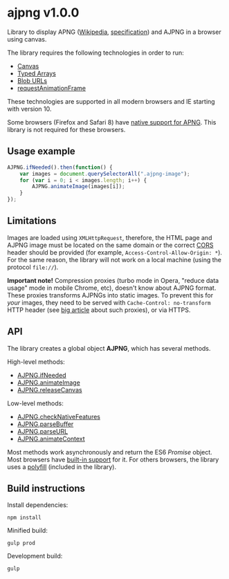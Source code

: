 # ajpng v1.0.0

Library to display APNG ([Wikipedia](http://en.wikipedia.org/wiki/APNG), [specification](https://wiki.mozilla.org/APNG_Specification)) and AJPNG in a browser using canvas.

The library requires the following technologies in order to run:

 * [Canvas](http://caniuse.com/#feat=canvas)
 * [Typed Arrays](http://caniuse.com/#feat=typedarrays)
 * [Blob URLs](http://caniuse.com/#feat=bloburls)
 * [requestAnimationFrame](http://caniuse.com/#feat=requestanimationframe)
 
These technologies are supported in all modern browsers and IE starting with version 10.

Some browsers (Firefox and Safari 8) have [native support for APNG](http://caniuse.com/#feat=apng). This library is not required for these browsers.

## Usage example

```javascript
AJPNG.ifNeeded().then(function() {
    var images = document.querySelectorAll(".ajpng-image");
    for (var i = 0; i < images.length; i++) {
        AJPNG.animateImage(images[i]);
    }
});
```

## Limitations

Images are loaded using `XMLHttpRequest`, therefore, the HTML page and AJPNG image must be located on the same domain or the correct [CORS](http://www.w3.org/TR/cors/ "Cross-Origin Resource Sharing") header should be provided (for example, `Access-Control-Allow-Origin: *`). For the same reason, the library will not work on a local machine (using the protocol `file://`).

**Important note!** Compression proxies (turbo mode in Opera, "reduce data usage" mode in mobile Chrome, etc), doesn't know about
AJPNG format. These proxies transforms AJPNGs into static images. To prevent this for *your* images, they need to be served with 
`Cache-Control: no-transform` HTTP header (see [big article](http://calendar.perfplanet.com/2013/mobile-isp-image-recompression/) about such proxies), or via HTTPS.

## API

The library creates a global object **AJPNG**, which has several methods.

High-level methods:

* [AJPNG.ifNeeded](API.md#user-content-apngifneededignorenativeapng-boolean)
* [AJPNG.animateImage](API.md#user-content-apnganimateimageimg-htmlimageelement)
* [AJPNG.releaseCanvas](API.md#user-content-apngreleasecanvascanvas-htmlcanvaselement)

Low-level methods:

* [AJPNG.checkNativeFeatures](API.md#user-content-apngchecknativefeatures)
* [AJPNG.parseBuffer](API.md#user-content-apngparsebufferdata-arraybuffer)
* [AJPNG.parseURL](API.md#user-content-apngparseurlurl-string)
* [AJPNG.animateContext](API.md#user-content-apnganimatecontexturl-string-canvasrenderingcontext2d-context)

Most methods work asynchronously and return the ES6 *Promise* object. Most browsers have [built-in support](http://caniuse.com/#feat=promises) for it. For others browsers, the library uses a [polyfill](https://github.com/jakearchibald/es6-promise) (included in the library).

## Build instructions

Install dependencies:

    npm install

Minified build:

    gulp prod

Development build:

	gulp
